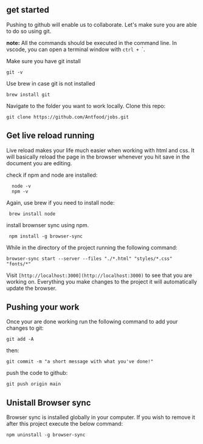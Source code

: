 ## get started

Pushing to github will enable us to collaborate.  Let's make sure you are able to do so using git.

**note:** All the commands should be executed in the command line. In vscode, you can open a terminal window with `ctrl + `\`.

Make sure you have git install

    git -v

Use brew in case git is not installed

    brew install git

Navigate to the folder you want to work locally. Clone this repo:

    git clone https://github.com/Antfood/jobs.git


## Get live reload running
 
 Live reload makes your life much easier when working with html and css. It will basically reload the page in the browser whenever you hit save in the document you are editing.

check if npm and node are installed:

      node -v
      npm -v

Again, use brew if you need to install node:

     brew install node

install brownser sync using npm. 

     npm install -g browser-sync

While in the directory of the project running the following command:

    browser-sync start --server --files "./*.html" "styles/*.css" "fonts/*"

Visit `[http://localhost:3000](http://localhost:3000)` to see that you are working on.  Everything you make changes to the project it will automatically update the browser.


## Pushing your work

Once your are done working run the following command to add your changes to git:

    git add -A

then:

    git commit -m "a short message with what you've done!"

push the code to github:

    git push origin main

## Unistall Browser sync

Browser sync is installed globally in your computer. If you wish to remove it after this project execute the below command:

    npm uninstall -g browser-sync